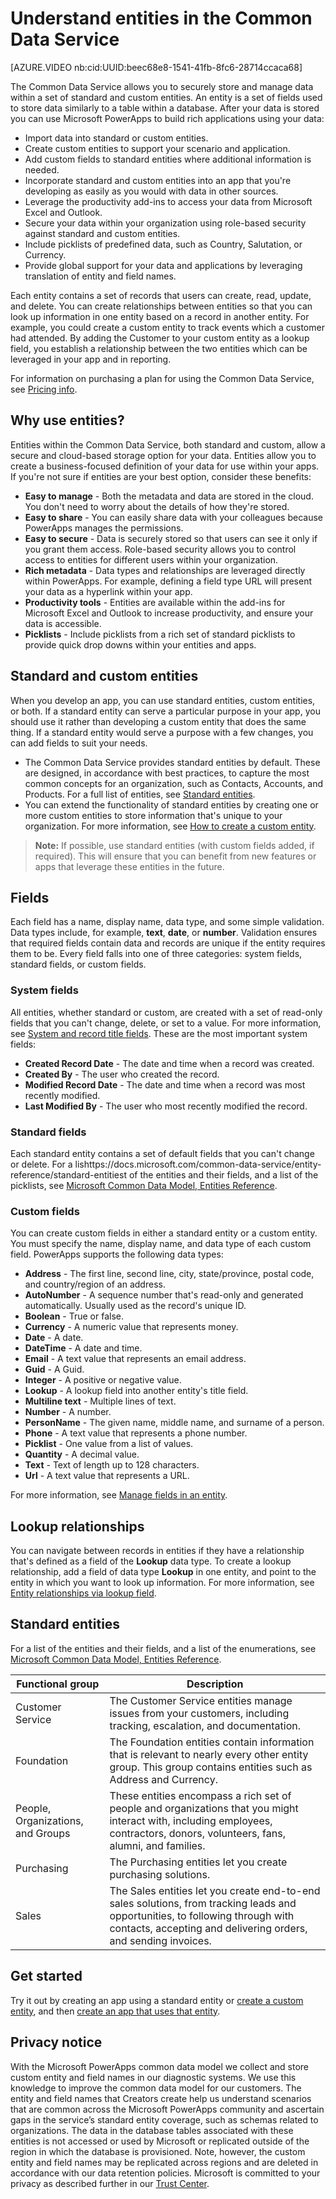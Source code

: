 <properties
	pageTitle="Understand entities | Microsoft PowerApps"
	description="Introduction to entities, fields, relationships, and databases."
	services="powerapps"
	documentationCenter="na"
	authors="clwesene"
	manager="kfend"
	editor=""
	tags=""/>

<tags
   ms.service="powerapps"
   ms.devlang="na"
   ms.topic="article"
   ms.tgt_pltfrm="na"
   ms.workload="na"
   ms.date="01/25/2017"
   ms.author="kfend"/>

# Understand entities in the Common Data Service

[AZURE.VIDEO nb:cid:UUID:beec68e8-1541-41fb-8fc6-28714ccaca68]

The Common Data Service allows you to securely store and manage data within a set of standard and custom entities. An entity is a set of fields used to store data similarly to a table within a database. After your data is stored you can use Microsoft PowerApps to build rich applications using your data:

- Import data into standard or custom entities.
- Create custom entities to support your scenario and application.
- Add custom fields to standard entities where additional information is needed.
- Incorporate standard and custom entities into an app that you're developing as easily as you would with data in other sources.
- Leverage the productivity add-ins to access your data from Microsoft Excel and Outlook.
- Secure your data within your organization using role-based security against standard and custom entities.
- Include picklists of predefined data, such as Country, Salutation, or Currency.
- Provide global support for your data and applications by leveraging translation of entity and field names.

Each entity contains a set of records that users can create, read, update, and delete. You can create relationships between entities so that you can look up information in one entity based on a record in another entity. For example, you could create a custom entity to track events which a customer had attended. By adding the Customer to your custom entity as a lookup field, you establish a relationship between the two entities which can be leveraged in your app and in reporting.

For information on purchasing a plan for using the Common Data Service, see [Pricing info](pricing-billing-skus.md).

## Why use entities?

Entities within the Common Data Service, both standard and custom, allow a secure and cloud-based storage option for your data. Entities allow you to create a business-focused definition of your data for use within your apps. If you're not sure if entities are your best option, consider these benefits:

- **Easy to manage** - Both the metadata and data are stored in the cloud. You don't need to worry about the details of how they're stored.
- **Easy to share** - You can easily share data with your colleagues because PowerApps manages the permissions.
- **Easy to secure** - Data is securely stored so that users can see it only if you grant them access. Role-based security allows you to control access to entities for different users within your organization.
- **Rich metadata** - Data types and relationships are leveraged directly within PowerApps. For example, defining a field type URL will present your data as a hyperlink within your app.
- **Productivity tools** - Entities are available within the add-ins for Microsoft Excel and Outlook to increase productivity, and ensure your data is accessible.
- **Picklists** - Include picklists from a rich set of standard picklists to provide quick drop downs within your entities and apps.

## Standard and custom entities
When you develop an app, you can use standard entities, custom entities, or both. If a standard entity can serve a particular purpose in your app, you should use it rather than developing a custom entity that does the same thing. If a standard entity would serve a purpose with a few changes, you can add fields to suit your needs. 

- The Common Data Service provides standard entities by default. These are designed, in accordance with best practices, to capture the most common concepts for an organization, such as Contacts, Accounts, and Products. For a full list of entities, see [Standard entities](data-platform-intro.md#standard-entities).
- You can extend the functionality of standard entities by creating one or more custom entities to store information that's unique to your organization. For more information, see [How to create a custom entity](data-platform-create-entity.md).

>**Note:** If possible, use standard entities (with custom fields added, if required). This will ensure that you can benefit from new features or apps that leverage these entities in the future.

## Fields
Each field has a name, display name, data type, and some simple validation. Data types include, for example, **text**, **date**, or **number**. Validation ensures that required fields contain data and records are unique if the entity requires them to be. Every field falls into one of three categories: system fields, standard fields, or custom fields.

### System fields
All entities, whether standard or custom, are created with a set of read-only fields that you can't change, delete, or set to a value. For more information, see [System and record title fields](data-platform-create-entity.md#system-and-record-title-fields). These are the most important system fields:

- **Created Record Date** - The date and time when a record was created.
- **Created By** - The user who created the record.
- **Modified Record Date** - The date and time when a record was most recently modified.
- **Last Modified By** - The user who most recently modified the record.

### Standard fields
Each standard entity contains a set of default fields that you can't change or delete. For a lishttps://docs.microsoft.com/common-data-service/entity-reference/standard-entitiest of the entities and their fields, and a list of the picklists, see [Microsoft Common Data Model, Entities Reference](https://docs.microsoft.com/common-data-service/entity-reference/standard-entities).

### Custom fields ###
You can create custom fields in either a standard entity or a custom entity. You must specify the name, display name, and data type of each custom field. PowerApps supports the following data types:

- **Address** -  The first line, second line, city, state/province, postal code, and country/region of an address.
- **AutoNumber** - A sequence number that's read-only and generated automatically. Usually used as the record's unique ID.
- **Boolean** - True or false.
- **Currency** - A numeric value that represents money.
- **Date** - A date.
- **DateTime** - A date and time.
- **Email** - A text value that represents an email address.
- **Guid** - A Guid.
- **Integer** - A positive or negative value.
- **Lookup** - A lookup field into another entity's title field.
- **Multiline text** - Multiple lines of text.
- **Number** - A number.
- **PersonName** - The given name, middle name, and surname of a person.
- **Phone** - A text value that represents a phone number.
- **Picklist** - One value from a list of values.
- **Quantity** - A decimal value.
- **Text** - Text of length up to 128 characters.
- **Url** - A text value that represents a URL.

For more information, see [Manage fields in an entity](data-platform-manage-fields.md).

## Lookup relationships ##
You can navigate between records in entities if they have a relationship that's defined as a field of the **Lookup** data type. To create a lookup relationship, add a field of data type **Lookup** in one entity, and point to the entity in which you want to look up information. For more information, see [Entity relationships via lookup field](data-platform-entity-lookup.md).

## Standard entities
For a list of the entities and their fields, and a list of the enumerations, see [Microsoft Common Data Model, Entities Reference](https://docs.microsoft.com/common-data-service/entity-reference/standard-entities).

Functional group | Description 
--- | --- 
Customer Service | The Customer Service entities manage issues from your customers, including tracking, escalation, and documentation. | Case<br> Case Activity<br> Case Activity KB Article<br> Case Worker Assignment<br> KB Article
Foundation | The Foundation entities contain information that is relevant to nearly every other entity group. This group contains entities such as Address and Currency. 
People, Organizations, and Groups | These entities encompass a rich set of people and organizations that you might interact with, including employees, contractors, donors, volunteers, fans, alumni, and families. 
Purchasing | The Purchasing entities let you create purchasing solutions.  
Sales | The Sales entities let you create end-to-end sales solutions, from tracking leads and opportunities, to following through with contacts, accepting and delivering orders, and sending invoices. 

## Get started ##
Try it out by creating an app using a standard entity or [create a custom entity](data-platform-create-entity.md), and then [create an app that uses that entity](data-platform-create-app.md).

<!--TODO - Add Link for Standard entity app - Template? -->

## Privacy notice
With the Microsoft PowerApps common data model we collect and store custom entity and field names in our diagnostic systems.  We use this knowledge to improve the common data model for our customers. The entity and field names that Creators create help us understand scenarios that are common across the Microsoft PowerApps community and ascertain gaps in the service’s standard entity coverage, such as schemas related to organizations. The data in the database tables associated with these entities is not accessed or used by Microsoft or replicated outside of the region in which the database is provisioned. Note, however, the custom entity and field names may be replicated across regions and are deleted in accordance with our data retention policies. Microsoft is committed to your privacy as described further in our [Trust Center](https://www.microsoft.com/trustcenter/Privacy/default.aspx).
